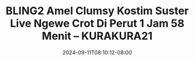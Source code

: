 --- 
title: "BLING2 Amel Clumsy Kostim Suster Live Ngewe Crot Di Perut 1 Jam 58 Menit – KURAKURA21"
description: "streaming bokeh BLING2 Amel Clumsy Kostim Suster Live Ngewe Crot Di Perut 1 Jam 58 Menit – KURAKURA21 dood full vidio baru"
date: 2024-09-11T08:10:12-08:00
file_code: "m1jz1f3v7el2"
draft: false
cover: "p71v81y9olxhlgc1.jpg"
tags: ["Amel", "Clumsy", "Kostim", "Suster", "Live", "Ngewe", "Crot", "Perut", "Jam", "Menit", "bokep-indo", "bokep-viral", "bokep-ig"]
length: 7104
fld_id: "1482658"
foldername: "Amel clumsy"
categories: ["Amel clumsy"]
views: 0
---